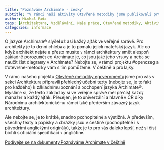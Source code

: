```yaml
---
title: "Poznáváme Archimate - česky"
subtitle: "V rámci naší aktivity Otevřené metodiky jsme publikovali první verzi učebních textů v češtiné o jazyce Archimate pro nearchitekty."
author: Michal Rada
tags: [Architektura, Vzdělávání, Naše práce, Otevřené metodiky, Aktivity, Znalosti]
categories: informace
---
```


O jazyce Archimate® slyšel už asi každý ajťák ve veřejné správě. Pro architekty je to denní chleba a je to pomalu jejich mateřský jazyk. Ale co když architekt nejste a přesto musíte v rámci architektury umět alespoň základně porozumět co Archimate je, co jsou jaké jeho vrstvy a nebo se naučit číst diagramy v Archimate? Nebojte se, v rámci projektu #openczeg a #otevrene-metodiky vám s tím pomůžeme. V češtině a pro lajky.

V rámci našeho projektu [Otevřené metodiky egovernmentu](http://openczeg.github.io/otevrene-metodiky) jsme pro vás v sekci Architektura připravili přehledný učební texty (nebojte se, je to fakt pro každého) k základnímu poznání a pochopení jazyka Archimate®. Myslíme si, že tento základ by si ve veřejné správě měl přečíst každý manažer a každý ajťák. Přecejen, je to univerzální a hlavně v ČR díky Národnímu architektonickému rámci také především závazný jazyk architektury.

Ale nebojte se, je to krátké, snadno pochopitelné a výstižné. A především, všechny texty a popisky a obrázky jsou v češtině (pochopitelně i s původními anglickými originály), takže je to pro vás daleko lepší, než si číst bichli s oficiální specifikací v angličtině.


[Podívejte se na dokumenty Poznáváme Archimate v češtině](https://openczeg.github.io//otevrene-metodiky/architektura/poznavame-archimate/)